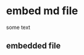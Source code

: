 # embed md file

some text

## embedded file

<object data="../licenses.md" width="100%" height="800"></object>
